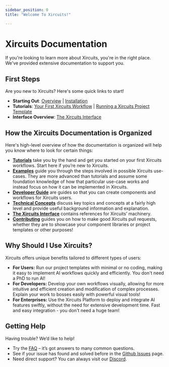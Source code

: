 ```yaml
---
sidebar_position: 0
title: "Welcome To Xircuits!"

---
```

# Xircuits Documentation

If you're looking to learn more about Xircuits, you're in the right place. We've provided extensive documentation to support you. 

## First Steps
Are you new to Xircuits? Here's some quick links to start!

- **Starting Out**: [Overview](overview) | [Installation](Installation)
- **Tutorials**: [Your First Xircuits Workflow](tutorials/running-a-xircuits-workflow) | [Running a Xircuits Project Template](tutorials/running-a-xircuits-project-template)
- **Interface Overview**: [The Xircuits Interface](xircuits-interface)

## How the Xircuits Documentation is Organized

Here's high-level overview of how the documentation is organized will help you know where to look for certain things:

- [**Tutorials**](../category/tutorials) take you by the hand and get you started on your first Xircuits workflows. Start here if you’re new to Xircuits.
- [**Examples**](../category/use-case-examples) guide you through the steps involved in possible Xircuits use-cases. They are more advanced than tutorials and assume some foundation knowledge of how that particular use-case works and instead focus on how it can be implemented in Xircuits.
- [**Developer Guide**](../category/developer-guide) are guides so that you can create components and workflows for Xircuits users.
- [**Technical Concepts**](../category/technical-concepts) discuss key topics and concepts at a fairly high level and provide useful background information and explanation.
- [**The Xircuits Interface**](xircuits-interface) contains references for Xircuits’ machinery.
- [**Contributing**](../category/contributing) guides you on how to make good Xircuits pull requests, whether they are to showcase your component libraries or project templates or other purposes!

## Why Should I Use Xircuits?

Xircuits offers unique benefits tailored to different types of users:

- **For Users:** Run our project templates with minimal or no coding, making it easy to implement AI workflows quickly and efficiently. You don't need a PhD to run AI!
- **For Developers:** Develop your own workflows visually, allowing for more intuitive and efficient creation and modification of complex processes. Explain your work to bosses easily with powerful visual tools!
- **For Enterprises:** Use the Xircuits Platform to deploy and integrate AI features swiftly, without the need for extensive development time. Fast and easy integration - you don't need a huge team!

## Getting Help
Having trouble? We’d like to help!

- Try the [FAQ](faq) – it’s got answers to many common questions.
- See if your issue has found and solved before in the [Github Issues](https://github.com/XpressAI/xircuits/issues) page.
- Need direct support? You can always visit our [Discord](https://discord.com/invite/vgEg2ZtxCw).